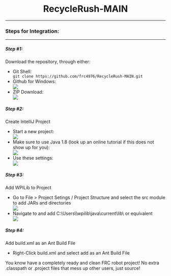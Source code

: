 <div align="center"><h1>RecycleRush-MAIN</h1></div>
<hr/>

<h3>Steps for Integration:</h3>
<hr/>
<h5>Step #1:</h5> Download the repository, through either:
<ul>
<li>Git Shell:</li>
<code>git clone https://github.com/frc4976/RecycleRush-MAIN.git</code>
<li>Github for Windows:</li>
<a href="github-windows://openRepo/https://github.com/frc4976/RecycleRush-MAIN"><img src="http://i.imgur.com/rcBtyhA.png"/></a>
<li>ZIP Download:</li>
<a href="https://github.com/frc4976/RecycleRush-MAIN/archive/master.zip"><img src="http://i.imgur.com/sS7AW0l.png"/></a>
</ul>
<h5>Step #2:</h5> Create IntelliJ Project
<ul>
<li>Start a new project:</li>
<img src="http://i.imgur.com/sJWdeQf.png"/>
<li>Make sure to use Java 1.8 (look up an online tutorial if this does not show up for you):</li>
<img src="http://i.imgur.com/57IvZjl.png"/>
<li>Use these settings:</li>
<img src="http://i.imgur.com/kX7fJlp.png"/>
</ul>
<h5>Step #3:</h5> Add WPILib to Project
<ul>
<li>Go to File > Project Setings / Project Structure and select the src module to add JARs and directories</li>
<img src="http://i.imgur.com/zNBFuxZ.png"/>
<li>Navigate to and add C:\Users\<username>\wpilib\java\current\lib\ or equivalent</li>
<img src="http://i.imgur.com/vOEwTe4.png"/>
</ul>
<h5>Step #4:</h5> Add build.xml as an Ant Build File
<ul>
<li>Right-Click build.xml and select add as an Ant Build File</li>
</ul>

You know have a completely ready and clean FRC robot project! No extra .classpath or .project files that mess up other users, just source!
